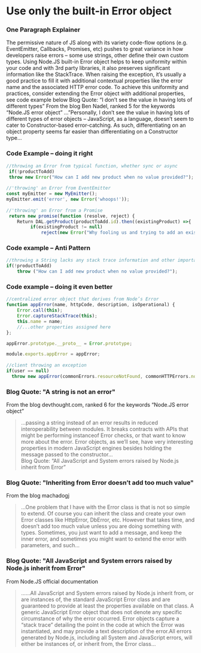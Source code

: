 #  Use only the built-in Error object


### One Paragraph Explainer

The permissive nature of JS along with its variety code-flow options (e.g. EventEmitter, Callbacks, Promises, etc) pushes to great variance in how developers raise errors – some use strings, other define their own custom types. Using Node.JS built-in Error object helps to keep uniformity within your code and with 3rd party libraries, it also preserves significant information like the StackTrace. When raising the exception, it’s usually a good practice to fill it with additional contextual properties like the error name and the associated HTTP error code. To achieve this uniformity and practices, consider extending the Error object with additional properties, see code example below
Blog Quote: “I don’t see the value in having lots of different types”
From the blog Ben Nadel, ranked 5 for the keywords “Node.JS error object”
…”Personally, I don’t see the value in having lots of different types of error objects – JavaScript, as a language, doesn’t seem to cater to Constructor-based error-catching. As such, differentiating on an object property seems far easier than differentiating on a Constructor type…



### Code Example – doing it right

```javascript
//throwing an Error from typical function, whether sync or async
 if(!productToAdd)
 throw new Error("How can I add new product when no value provided?");
 
//'throwing' an Error from EventEmitter
const myEmitter = new MyEmitter();
myEmitter.emit('error', new Error('whoops!'));
 
//'throwing' an Error from a Promise
 return new promise(function (resolve, reject) {
	Return DAL.getProduct(productToAdd.id).then((existingProduct) =>{
		 if(existingProduct != null)
			 reject(new Error("Why fooling us and trying to add an existing product?"));

```

### Code example – Anti Pattern

```javascript
//throwing a String lacks any stack trace information and other important properties
if(!productToAdd)
    throw ("How can I add new product when no value provided?");

```

### Code example – doing it even better

```javascript
//centralized error object that derives from Node’s Error
function appError(name, httpCode, description, isOperational) {
    Error.call(this);
    Error.captureStackTrace(this);
    this.name = name;
    //...other properties assigned here
};

appError.prototype.__proto__ = Error.prototype;

module.exports.appError = appError;
 
//client throwing an exception
if(user == null)
  throw new appError(commonErrors.resourceNotFound, commonHTTPErrors.notFound, "further explanation", true)
```


### Blog Quote: "A string is not an error"
From the blog devthought.com, ranked 6 for the keywords “Node.JS error object”
 
 > …passing a string instead of an error results in reduced interoperability between modules. It breaks contracts with APIs that might be performing instanceof Error checks, or that want to know more about the error. Error objects, as we’ll see, have very interesting properties in modern JavaScript engines besides holding the message passed to the constructor…  
Blog Quote: “All JavaScript and System errors raised by Node.js inherit from Error”

### Blog Quote: "Inheriting from Error doesn’t add too much value"
From the blog machadogj
 
 > …One problem that I have with the Error class is that is not so simple to extend. Of course you can inherit the class and create your own Error classes like HttpError, DbError, etc. However that takes time, and doesn’t add too much value unless you are doing something with types. Sometimes, you just want to add a message, and keep the inner error, and sometimes you might want to extend the error with parameters, and such…

 ### Blog Quote: "All JavaScript and System errors raised by Node.js inherit from Error"
From Node.JS official documentation
 
 > ……All JavaScript and System errors raised by Node.js inherit from, or are instances of, the standard JavaScript Error class and are guaranteed to provide at least the properties available on that class. A generic JavaScript Error object that does not denote any specific circumstance of why the error occurred. Error objects capture a “stack trace” detailing the point in the code at which the Error was instantiated, and may provide a text description of the error.All errors generated by Node.js, including all System and JavaScript errors, will either be instances of, or inherit from, the Error class…
